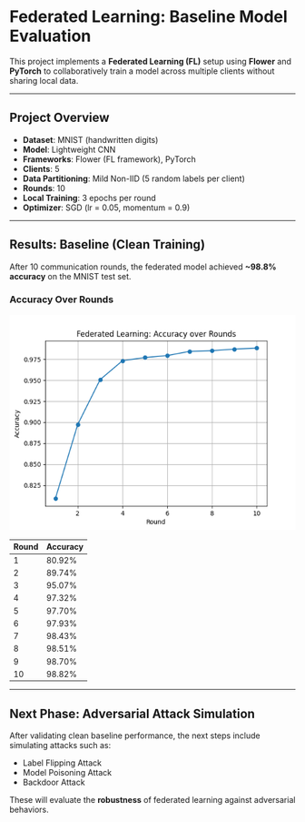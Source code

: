# Federated Learning: Baseline Model Evaluation

This project implements a **Federated Learning (FL)** setup using **Flower** and **PyTorch** to collaboratively train a model across multiple clients without sharing local data.

---

## Project Overview

- **Dataset**: MNIST (handwritten digits)
- **Model**: Lightweight CNN
- **Frameworks**: Flower (FL framework), PyTorch
- **Clients**: 5
- **Data Partitioning**: Mild Non-IID (5 random labels per client)
- **Rounds**: 10
- **Local Training**: 3 epochs per round
- **Optimizer**: SGD (lr = 0.05, momentum = 0.9)

---

## Results: Baseline (Clean Training)

After 10 communication rounds, the federated model achieved **~98.8% accuracy** on the MNIST test set.

### Accuracy Over Rounds

![Accuracy Curve](./accuracy_over_rounds.png)

| Round | Accuracy |
|:------|:---------|
| 1     | 80.92%   |
| 2     | 89.74%   |
| 3     | 95.07%   |
| 4     | 97.32%   |
| 5     | 97.70%   |
| 6     | 97.93%   |
| 7     | 98.43%   |
| 8     | 98.51%   |
| 9     | 98.70%   |
| 10    | 98.82%   |

---

## Next Phase: Adversarial Attack Simulation

After validating clean baseline performance, the next steps include simulating attacks such as:
- Label Flipping Attack
- Model Poisoning Attack
- Backdoor Attack

These will evaluate the **robustness** of federated learning against adversarial behaviors.
